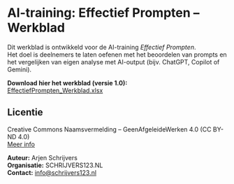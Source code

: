 # AI-training: Effectief Prompten – Werkblad

Dit werkblad is ontwikkeld voor de AI-training *Effectief Prompten*.  
Het doel is deelnemers te laten oefenen met het beoordelen van prompts en het vergelijken van eigen analyse met AI-output (bijv. ChatGPT, Copilot of Gemini).

**Download hier het werkblad (versie 1.0):**  
[EffectiefPrompten_Werkblad.xlsx](https://github.com/jouwgebruikersnaam/ai-training-effectief-prompten/raw/main/EffectiefPrompten_Werkblad.xlsx)

## Licentie
Creative Commons Naamsvermelding – GeenAfgeleideWerken 4.0 (CC BY-ND 4.0)  
[Meer info](https://creativecommons.org/licenses/by-nd/4.0/deed.nl)

**Auteur:** Arjen Schrijvers  
**Organisatie:** SCHRIJVERS123.NL  
**Contact:** info@schrijvers123.nl
